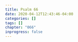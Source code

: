 ```yaml
---
title: Psalm 66
date: 2020-04-12T12:43:46-04:00
categories: []
tags: []
chapter: "066"
inprogress: false
---
```


